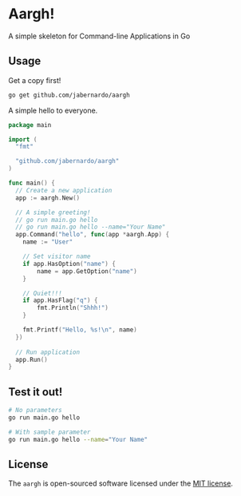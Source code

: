 # Aargh! 

A simple skeleton for Command-line Applications in Go

## Usage

Get a copy first!
```sh
go get github.com/jabernardo/aargh
```


A simple hello to everyone.
```go
package main

import (
  "fmt"

  "github.com/jabernardo/aargh"
)

func main() {
  // Create a new application
  app := aargh.New()

  // A simple greeting!
  // go run main.go hello
  // go run main.go hello --name="Your Name"
  app.Command("hello", func(app *aargh.App) {
    name := "User"

    // Set visitor name
    if app.HasOption("name") {
        name = app.GetOption("name")
    }

    // Quiet!!!
    if app.HasFlag("q") {
        fmt.Println("Shhh!")
    }

    fmt.Printf("Hello, %s!\n", name)
  })
  
  // Run application
  app.Run()
}

```

## Test it out!
```sh
# No parameters
go run main.go hello

# With sample parameter
go run main.go hello --name="Your Name"
```

## License

The `aargh` is open-sourced software licensed under the [MIT license](http://opensource.org/licenses/MIT).
